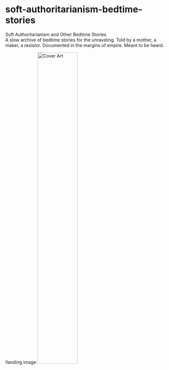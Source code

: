 # soft-authoritarianism-bedtime-stories
Soft Authoritarianism and Other Bedtime Stories
</br>
A slow archive of bedtime stories for the unraveling.
Told by a mother, a maker, a resistor. Documented in the margins of empire. Meant to be heard.

!landing image
<img src="Art/4-23-12-Gravity.jpg" alt="Cover Art" width="50%">

